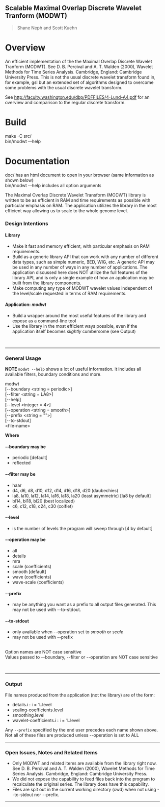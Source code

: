 ## Scalable Maximal Overlap Discrete Wavelet Tranform (MODWT) ##
> Shane Neph and Scott Kuehn


Overview
=========
An efficient implementation of the the Maximal Overlap Discrete Wavelet Tranform (MODWT).  See D. B. Percival and A. T. Walden (2000), Wavelet Methods for Time Series Analysis. Cambridge, England: Cambridge University Press.  This is not the usual discrete wavelet transform found in, for example, gsl but an extended set of algorithms designed to overcome some problems with the usual discrete wavelet transform.  

See http://faculty.washington.edu/dbp/PDFFILES/4-Lund-A4.pdf for an overview and comparison to the regular discrete transform.  

Build  
======  
make -C src/  
bin/modwt --help  

Documentation  
==============  
doc/ has an html document to open in your browser (same information as shown below)  
bin/modwt --help includes all option arguments  


<p>The Maximal Overlap Discrete Wavelet Transform (MODWT) library is written to be as efficient in RAM and time requirements as possible with particular emphasis on RAM.  The application utilizes the library in the most efficient way allowing us to scale to the whole genome level.
</p>
<a name="Design_Intentions"></a><h3>Design Intentions</h3>
<a name="Library"></a><h4>Library</h4>
<ul><li>Make it fast and memory efficient, with particular emphasis on RAM requirements.
</li><li>Build as a generic library API that can work with any number of different data types, such as simple numeric, BED, WIG, etc.  A generic API may be used in any number of ways in any number of applications.  The application discussed here does NOT utilize the full features of the library API, and is only a single example of how an application may be built from the library components.

</li><li>Make computing any type of MODWT wavelet values independent of the level/scale requested in terms of RAM requirements.
</li></ul>
<a name="Application:_wavelets"></a><h4>Application: <i>modwt</i></h4>
<ul><li>Build a wrapper around the most useful features of the library and expose as a command-line tool
</li><li>Use the library in the most efficient ways possible, even if the application itself becomes <i>slightly</i> cumbersome (see Output)
</li></ul>
<p><br />
</p>
<hr/>
<a name="General_Usage"></a><h3>General Usage</h3>

<p><b>NOTE</b>  <code>modwt --help</code> shows a lot of useful information.  It includes all available filters, boundary conditions and more.
</p><p>
modwt<br />
[--boundary &lt;string = periodic&gt;]<br />
[--filter &lt;string = LA8&gt;]<br />
[--help]<br />
[--level &lt;integer = 4&gt;]<br />
[--operation &lt;string = smooth&gt;]<br />
[--prefix &lt;string = ""&gt;]<br />
[--to-stdout]<br />
&lt;file-name&gt;<br />

</p><p><b>Where</b>
</p>
<a name="--boundary_may_be"></a><h4>--boundary may be</h4>
<ul><li>periodic [default]
</li><li>reflected
</li></ul>
<a name="--filter_may_be"></a><h4>--filter may be</h4>
<ul><li>haar

</li><li>d4, d6, d8, d10, d12, d14, d16, d18, d20 (daubechies)
</li><li>la8, la10, la12, la14, la16, la18, la20 (least asymmetric) [la8 by default]
</li><li>bl14, bl18, bl20 (best localized)
</li><li>c6, c12, c18, c24, c30 (coiflet)
</li></ul>
<a name="--level"></a><h4>--level</h4>
<ul><li>is the number of levels the program will sweep through [4 by default]
</li></ul>
<a name="--operation_may_be"></a><h4>--operation may be</h4>

<ul><li>all
</li><li>details
</li><li>mra
</li><li>scale (coefficients)
</li><li>smooth [default]
</li><li>wave (coefficients)
</li><li>wave-scale (coefficients)
</li></ul>
<a name="--prefix"></a><h4>--prefix</h4>
<ul><li>may be anything you want as a prefix to all output files generated.  This may not be used with --to-stdout.
</li></ul>
<a name="--to-stdout"></a><h4>--to-stdout</h4>

<ul><li>only available when --operation set to <i>smooth</i> or <i>scale</i>
</li><li>may not be used with --prefix
</li></ul>
<p><br />
Option names are NOT case sensitive<br />
Values passed to --boundary, --filter or --operation are NOT case sensitive
</p><p><br />
</p>
<hr/>
<a name="Output"></a><h3>Output</h3>
<p>File names produced from the application (not the library) are of the form:
</p>
<ul><li>details.i&nbsp;: i = 1..level
</li><li>scaling-coefficients.level
</li><li>smoothing.level

</li><li>wavelet-coefficients.i&nbsp;: i = 1..level
</li></ul>
<p>Any <code>--prefix</code> specified by the end user precedes each name shown above.<br />
Not all of these files are produced unless --operation is set to ALL
</p>
<hr/>

<a name="Open_Issues.2C_Notes_and_Related_Items"></a><h3>Open Issues, Notes and Related Items</h3>

<ul><li>Only MODWT and related items are available from the library right now.  See D. B. Percival and A. T. Walden (2000), Wavelet Methods for Time Series Analysis. Cambridge, England: Cambridge University Press.
</li><li>We did not expose the capability to feed files back into the program to recalculate the original series.  The library does have this capability.
</li><li>Files are spit out in the current working directory (cwd) when not using --to-stdout nor --prefix.
</li></ul>
<p>
<hr/>
</p>
